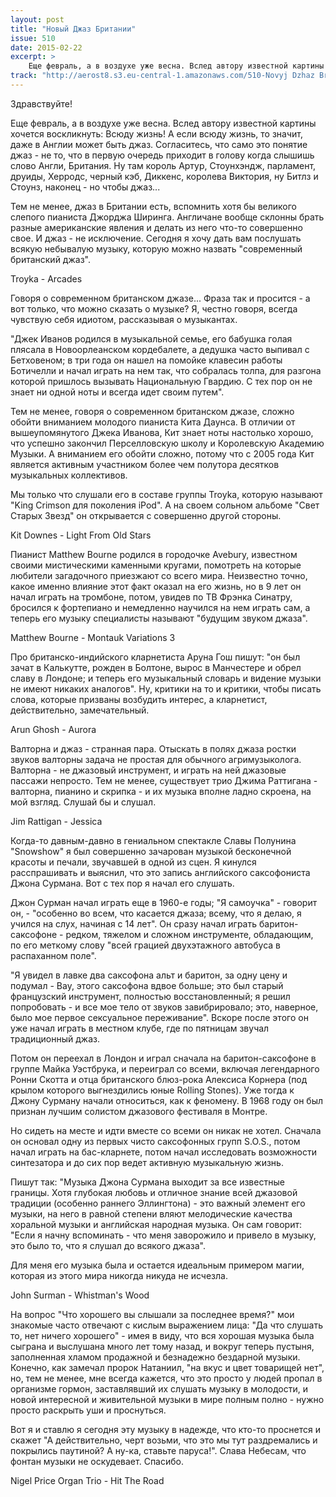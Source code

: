 ```yaml
---
layout: post
title: "Новый Джаз Британии"
issue: 510
date: 2015-02-22
excerpt: >
    Еще февраль, а в воздухе уже весна. Вслед автору известной картины хочется воскликнуть: Всюду жизнь! А если всюду жизнь, то значит, даже в Англии может быть джаз. Согласитесь, что само это понятие джаз - не то, что в первую очередь приходит в голову когда слышишь слово Англи, Британия. Ну там король Артур, Стоунхэндж, парламент, друиды, Херродс, черный кэб, Диккенс, королева Виктория, ну Битлз и Стоунз, наконец - но чтобы джаз...
track: "http://aerost8.s3.eu-central-1.amazonaws.com/510-Novyj Dzhaz Britanii.mp3"
---
```


Здравствуйте!

Еще февраль, а в воздухе уже весна. Вслед автору известной картины хочется воскликнуть: Всюду жизнь! А если всюду жизнь, то значит, даже в Англии может быть джаз. Согласитесь, что само это понятие джаз - не то, что в первую очередь приходит в голову когда слышишь слово Англи, Британия. Ну там король Артур, Стоунхэндж, парламент, друиды, Херродс, черный кэб, Диккенс, королева Виктория, ну Битлз и Стоунз, наконец - но чтобы джаз...

Тем не менее, джаз в Британии есть, вспомнить хотя бы великого слепого пианиста Джорджа Ширинга. Англичане вообще склонны брать разные американские явления и делать из него что-то совершенно свое. И джаз - не исключение. Сегодня я хочу дать вам послушать всякую небывалую музыку, которую можно назвать "современный британский джаз".

Troyka - Arcades

Говоря о современном британском джазе... Фраза так и просится - а вот только, что можно сказать о музыке? Я, честно говоря, всегда чувствую себя идиотом, рассказывая о музыкантах.

"Джек Иванов родился в музыкальной семье, его бабушка голая плясала в Новоорлеанском кордебалете, а дедушка часто выпивал с Бетховеном; в три года он нашел на помойке клавесин работы Ботичелли и начал играть на нем так, что собралась толпа, для разгона которой пришлось вызывать Национальную Гвардию. С тех пор он не знает ни одной ноты и всегда идет своим путем".

Тем не менее, говоря о современном британском джазе, сложно обойти вниманием молодого пианиста Кита Даунса. В отличии от вышеупомянутого Джека Иванова, Кит знает ноты настолько хорошо, что успешно закончил Перселловскую школу и Королевскую Академию Музыки. А вниманием его обойти сложно, потому что с 2005 года Кит является активным участником более чем полутора десятков музыкальных коллективов.

Мы только что слушали его в составе группы Troyka, которую называют "King Crimson для поколения iPod". А на своем сольном альбоме "Свет Старых Звезд" он открывается с совершенно другой стороны.

Kit Downes - Light From Old Stars

Пианист Matthew Bourne родился в городочке Avebury, известном своими мистическими каменными кругами, помотреть на которые любители загадочного приезжают со всего мира. Неизвестно точно, какое именно влияние этот факт оказал на его жизнь, но в 9 лет он начал играть на тромбоне, потом, увидев по ТВ Фрэнка Синатру, бросился к фортепиано и немедленно научился на нем играть сам, а теперь его музыку специалисты называют "будущим звуком джаза".

Matthew Bourne - Montauk Variations 3

Про британско-индийского кларнетиста Аруна Гош пишут: "он был зачат в Калькутте, рожден в Болтоне, вырос в Манчестере и обрел славу в Лондоне; и теперь его музыкальный словарь и видение музыки не имеют никаких аналогов". Ну, критики на то и критики, чтобы писать слова, которые призваны возбудить интерес, а кларнетист, действительно, замечательный.

Arun Ghosh - Aurora

Валторна и джаз - странная пара. Отыскать в полях джаза ростки звуков валторны задача не простая для обычного агримузыколога. Валторна - не джазовый инструмент, и играть на ней джазовые пассажи непросто. Тем не менее, существует трио Джима Раттигана - валторна, пианино и скрипка - и их музыка вполне ладно скроена, на мой взгляд. Слушай бы и слушал.

Jim Rattigan - Jessica

Когда-то давным-давно в гениальном спектакле Славы Полунина "Snowshow" я был совершенно зачарован музыкой бесконечной красоты и печали, звучавшей в одной из сцен. Я кинулся расспрашивать и выяснил, что это запись английского саксофониста Джона Сурмана. Вот с тех пор я начал его слушать.

Джон Сурман начал играть еще в 1960-е годы; "Я самоучка" - говорит он, - "особенно во всем, что касается джаза; всему, что я делаю, я учился на слух, начиная с 14 лет". Он сразу начал играть баритон-саксофоне - редком, тяжелом и сложном инструменте, обладающим, по его меткому слову "всей грацией двухэтажного автобуса в распаханном поле".

"Я увидел в лавке два саксофона альт и баритон, за одну цену и подумал - Вау, этого саксофона вдвое больше; это был старый французский инструмент, полностью восстановленный; я решил попробовать - и все мое тело от звуков завибрировало; это, наверное, было мое первое сексуальное переживание". Вскоре после этого он уже начал играть в местном клубе, где по пятницам звучал традиционный джаз.

Потом он переехал в Лондон и играл сначала на баритон-саксофоне в группе Майка Уэстбрука, и переиграл со всеми, включая легендарного Ронни Скотта и отца британского блюз-рока Алексиса Корнера (под крылом которого выгнездились юные Rolling Stones). Уже тогда к Джону Сурману начали относиться, как к феномену. В 1968 году он был признан лучшим солистом джазового фестиваля в Монтре.

Но сидеть на месте и идти вместе со всеми он никак не хотел. Сначала он основал одну из первых чисто саксофонных групп S.O.S., потом начал играть на бас-кларнете, потом начал исследовать возможности синтезатора и до сих пор ведет активную музыкальную жизнь.

Пишут так: "Музыка Джона Сурмана выходит за все известные границы. Хотя глубокая любовь и отличное знание всей джазовой традиции (особенно раннего Эллингтона) - это важный элемент его музыки, на него в равной степени вляют мелодические качества хоральной музыки и английская народная музыка. Он сам говорит: "Если я начну вспоминать - что меня заворожило и привело в музыку, это было то, что я слушал до всякого джаза".

Для меня его музыка была и остается идеальным примером магии, которая из этого мира никогда никуда не исчезла.

John Surman - Whistman's Wood

На вопрос "Что хорошего вы слышали за последнее время?" мои знакомые часто отвечают с кислым выражением лица: "Да что слушать то, нет ничего хорошего" - имея в виду, что вся хорошая музыка была сыграна и выслушана много лет тому назад, и вокруг теперь пустыня, заполненная хламом продажной и безнадежно бездарной музыки. Конечно, как замечал пророк Натаниил, "на вкус и цвет товарищей нет", но, тем не менее, мне всегда кажется, что это просто у людей пропал в организме гормон, заставлявший их слушать музыку в молодости, и новой интересной и живительной музыки в мире полным полно - нужно просто раскрыть уши и проснуться.

Вот я и ставлю я сегодня эту музыку в надежде, что кто-то проснется и скажет "А действительно, черт возьми, что это мы тут раздремались и покрылись паутиной? А ну-ка, ставьте паруса!". Слава Небесам, что фонтан музыки не оскудевает. Спасибо.

Nigel Price Organ Trio - Hit The Road

